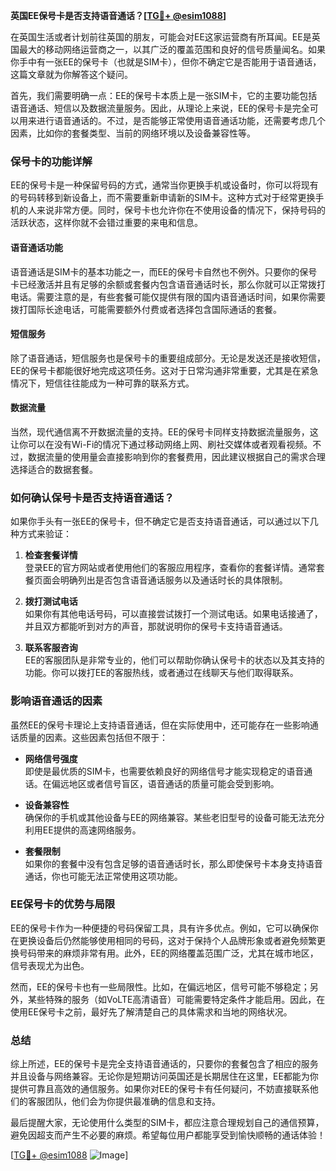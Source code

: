 **英国EE保号卡是否支持语音通话？[[TG💪+ @esim1088](https://t.me/s/esim1088)]**

在英国生活或者计划前往英国的朋友，可能会对EE这家运营商有所耳闻。EE是英国最大的移动网络运营商之一，以其广泛的覆盖范围和良好的信号质量闻名。如果你手中有一张EE的保号卡（也就是SIM卡），但你不确定它是否能用于语音通话，这篇文章就为你解答这个疑问。

首先，我们需要明确一点：EE的保号卡本质上是一张SIM卡，它的主要功能包括语音通话、短信以及数据流量服务。因此，从理论上来说，EE的保号卡是完全可以用来进行语音通话的。不过，是否能够正常使用语音通话功能，还需要考虑几个因素，比如你的套餐类型、当前的网络环境以及设备兼容性等。

### **保号卡的功能详解**

EE的保号卡是一种保留号码的方式，通常当你更换手机或设备时，你可以将现有的号码转移到新设备上，而不需要重新申请新的SIM卡。这种方式对于经常更换手机的人来说非常方便。同时，保号卡也允许你在不使用设备的情况下，保持号码的活跃状态，这样你就不会错过重要的来电和信息。

#### **语音通话功能**
语音通话是SIM卡的基本功能之一，而EE的保号卡自然也不例外。只要你的保号卡已经激活并且有足够的余额或套餐内包含语音通话时长，那么你就可以正常拨打电话。需要注意的是，有些套餐可能仅提供有限的国内语音通话时间，如果你需要拨打国际长途电话，可能需要额外付费或者选择包含国际通话的套餐。

#### **短信服务**
除了语音通话，短信服务也是保号卡的重要组成部分。无论是发送还是接收短信，EE的保号卡都能很好地完成这项任务。这对于日常沟通非常重要，尤其是在紧急情况下，短信往往能成为一种可靠的联系方式。

#### **数据流量**
当然，现代通信离不开数据流量的支持。EE的保号卡同样支持数据流量服务，这让你可以在没有Wi-Fi的情况下通过移动网络上网、刷社交媒体或者观看视频。不过，数据流量的使用量会直接影响到你的套餐费用，因此建议根据自己的需求合理选择适合的数据套餐。

### **如何确认保号卡是否支持语音通话？**

如果你手头有一张EE的保号卡，但不确定它是否支持语音通话，可以通过以下几种方式来验证：

1. **检查套餐详情**  
   登录EE的官方网站或者使用他们的客服应用程序，查看你的套餐详情。通常套餐页面会明确列出是否包含语音通话服务以及通话时长的具体限制。

2. **拨打测试电话**  
   如果你有其他电话号码，可以直接尝试拨打一个测试电话。如果电话接通了，并且双方都能听到对方的声音，那就说明你的保号卡支持语音通话。

3. **联系客服咨询**  
   EE的客服团队是非常专业的，他们可以帮助你确认保号卡的状态以及其支持的功能。你可以拨打EE的客服热线，或者通过在线聊天与他们取得联系。

### **影响语音通话的因素**

虽然EE的保号卡理论上支持语音通话，但在实际使用中，还可能存在一些影响通话质量的因素。这些因素包括但不限于：

- **网络信号强度**  
  即使是最优质的SIM卡，也需要依赖良好的网络信号才能实现稳定的语音通话。在偏远地区或者信号盲区，语音通话的质量可能会受到影响。

- **设备兼容性**  
  确保你的手机或其他设备与EE的网络兼容。某些老旧型号的设备可能无法充分利用EE提供的高速网络服务。

- **套餐限制**  
  如果你的套餐中没有包含足够的语音通话时长，那么即使保号卡本身支持语音通话，你也可能无法正常使用这项功能。

### **EE保号卡的优势与局限**

EE的保号卡作为一种便捷的号码保留工具，具有许多优点。例如，它可以确保你在更换设备后仍然能够使用相同的号码，这对于保持个人品牌形象或者避免频繁更换号码带来的麻烦非常有用。此外，EE的网络覆盖范围广泛，尤其在城市地区，信号表现尤为出色。

然而，EE的保号卡也有一些局限性。比如，在偏远地区，信号可能不够稳定；另外，某些特殊的服务（如VoLTE高清语音）可能需要特定条件才能启用。因此，在使用EE保号卡之前，最好先了解清楚自己的具体需求和当地的网络状况。

### **总结**

综上所述，EE的保号卡是完全支持语音通话的，只要你的套餐包含了相应的服务并且设备与网络兼容。无论你是短期访问英国还是长期居住在这里，EE都能为你提供可靠且高效的通信服务。如果你对EE的保号卡有任何疑问，不妨直接联系他们的客服团队，他们会为你提供最准确的信息和支持。

最后提醒大家，无论使用什么类型的SIM卡，都应注意合理规划自己的通信预算，避免因超支而产生不必要的麻烦。希望每位用户都能享受到愉快顺畅的通话体验！

[[TG💪+ @esim1088](https://t.me/s/esim1088) ![Image](https://i.postimg.cc/4NQfJmqS/Snipaste-2025-05-13-00-14-12.png)]